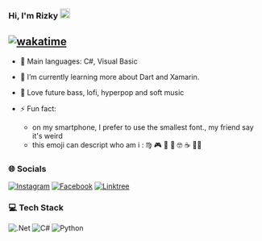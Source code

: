 ### Hi, I'm Rizky <img src="https://raw.githubusercontent.com/MartinHeinz/MartinHeinz/master/wave.gif" width="20px" height="20px">
[![wakatime](https://wakatime.com/badge/user/f310e07a-aac5-4dc0-9b79-642f9347a21e/project/04674d6c-9c83-4f1e-9e7b-22a94b265f94.svg)](https://wakatime.com/badge/user/f310e07a-aac5-4dc0-9b79-642f9347a21e/project/04674d6c-9c83-4f1e-9e7b-22a94b265f94)
---

- 🌟 Main languages: C#, Visual Basic

- 🌱 I’m currently learning more about Dart and Xamarin.

- 🎵 Love future bass, lofi, hyperpop and soft music

- ⚡ Fun fact:  
     - on my smartphone, I prefer to use the smallest font., my friend say it's weird
     - this emoji can descript who am i : ♍ 🎮 🍝 📖 🤓 ☕ 🏊‍♂️ 
     

### 🌐 Socials
[![Instagram](https://img.shields.io/badge/Instagram-E4405F?style=flat&logo=instagram&logoColor=white)](https://instagram.com/rizkyrs_77) [![Facebook](https://img.shields.io/badge/Facebook-1877F2?style=flat&logo=facebook&logoColor=white)](https://www.facebook.com/xRenesmee) [![Linktree](https://img.shields.io/badge/linktree-39E09B?style=flat&logo=linktree&logoColor=white)](https://linktr.ee/rizkyrs) 

### 💻 Tech Stack
![.Net](https://img.shields.io/badge/.NET-5C2D91?style=flat&logo=.net&logoColor=white) ![C#](https://img.shields.io/badge/C%23-239120?style=flat&logo=c-sharp&logoColor=white) ![Python](https://img.shields.io/badge/Python-3776AB?style=flat&logo=python&logoColor=white)
